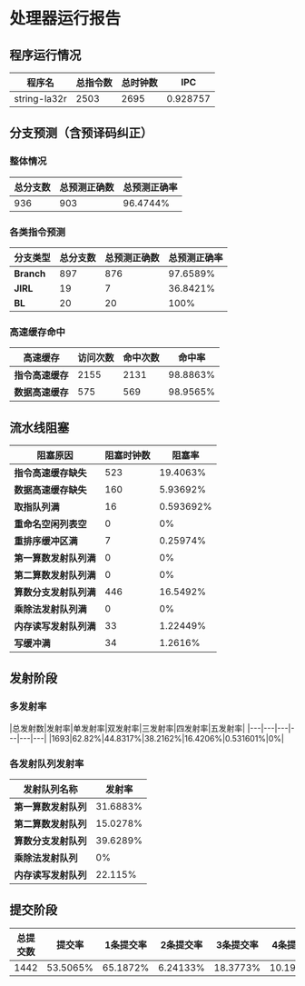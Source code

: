 # 处理器运行报告
## 程序运行情况
|程序名|总指令数|总时钟数|IPC|
|---|---|---|---|
|string-la32r|2503|2695|0.928757|

## 分支预测（含预译码纠正）
### 整体情况
|总分支数|总预测正确数|总预测正确率|
|---|---|---|
|936|903|96.4744%|

### 各类指令预测
|分支类型|总分支数|总预测正确数|总预测正确率|
|---|---|---|---|
|**Branch**| 897 | 876 | 97.6589%|
|**JIRL**| 19 | 7 | 36.8421%|
|**BL**| 20 | 20 | 100%|

### 高速缓存命中
|高速缓存|访问次数|命中次数|命中率|
|---|---|---|---|
|**指令高速缓存**| 2155 | 2131 | 98.8863%|
|**数据高速缓存**| 575 | 569 | 98.9565%|
## 流水线阻塞
|阻塞原因|阻塞时钟数|阻塞率|
|---|---|---|
|**指令高速缓存缺失**| 523 | 19.4063%|
|**数据高速缓存缺失**| 160 | 5.93692%|
|**取指队列满**| 16 | 0.593692%|
|**重命名空闲列表空**|0 | 0%|
|**重排序缓冲区满**|7 | 0.25974%|
|**第一算数发射队列满**|0 | 0%|
|**第二算数发射队列满**|0 | 0%|
|**算数分支发射队列满**|446 | 16.5492%|
|**乘除法发射队列满**|0 | 0%|
|**内存读写发射队列满**|33 | 1.22449%|
|**写缓冲满**|34 | 1.2616%|

## 发射阶段
### 多发射率
|总发射数|发射率|单发射率|双发射率|三发射率|四发射率|五发射率|
|---|---|---|---|---|---|
|1693|62.82%|44.8317%|38.2162%|16.4206%|0.531601%|0%|

### 各发射队列发射率
|发射队列名称|发射率|
|---|---|
|**第一算数发射队列**|31.6883%|
|**第二算数发射队列**|15.0278%|
|**算数分支发射队列**|39.6289%|
|**乘除法发射队列**|0%|
|**内存读写发射队列**|22.115%|

## 提交阶段
|总提交数|提交率|1条提交率|2条提交率|3条提交率|4条提交率|
|---|---|---|---|---|---|
|1442|53.5065%|65.1872%|6.24133%|18.3773%|10.1942%|
